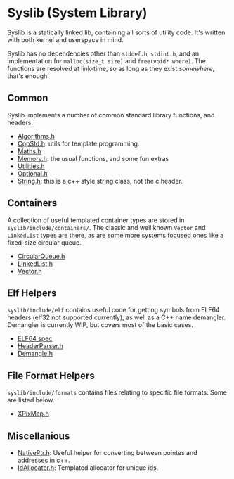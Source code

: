 # Syslib (System Library)

Syslib is a statically linked lib, containing all sorts of utility code. It's written with both kernel and userspace in mind.

Syslib has no dependencies other than `stddef.h`, `stdint.h`, and an implementation for `malloc(size_t size)` and `free(void* where)`.
The functions are resolved at link-time, so as long as they exist *somewhere*, that's enough.

## Common

Syslib implements a number of common standard library functions, and headers:
- [Algorithms.h](../../syslib/include/Algorithms.h)
- [CppStd.h](../../syslib/include/CppStd.h): utils for template programming.
- [Maths.h](../../syslib/include/Maths.h)
- [Memory.h](../../syslib/include/Memory.h): the usual functions, and some fun extras
- [Utilities.h](../../syslib/include/Utilities.h)
- [Optional.h](../../syslib/include/Optional.h)
- [String.h](): this is a c++ style string class, not the c header.

## Containers
A collection of useful templated container types are stored in `syslib/include/containers/`. The classic and well known `Vector` and `LinkedList` types are there, as are some more systems focused ones like a fixed-size circular queue.

- [CircularQueue.h](../../syslib/include/containers/CircularQueue.h)
- [LinkedList.h](../../syslib/include/containers/LinkedList.h)
- [Vector.h](../../syslib/include/containers/Vector.h)

## Elf Helpers
`syslib/include/elf` contains useful code for getting symbols from ELF64 headers (elf32 not supported currently), as well as a C++ name demangler. Demangler is currently WIP, but covers most of the basic cases.

- [ELF64 spec](../../syslib/include/elf/Elf64.h)
- [HeaderParser.h](../../syslib/include/elf/HeaderParser.h)
- [Demangle.h](../../syslib/include/elf/Demangle.h)

## File Format Helpers
`syslib/include/formats` contains files relating to specific file formats. Some are listed below.

- [XPixMap.h](../../syslib/include/formats/XPixMap.h)

## Miscellanious
- [NativePtr.h](../../syslib/include/NativePtr.h): Useful helper for converting between pointes and addresses in c++. 
- [IdAllocator.h](../../syslib/include/IdAllocator.h): Templated allocator for unique ids.
